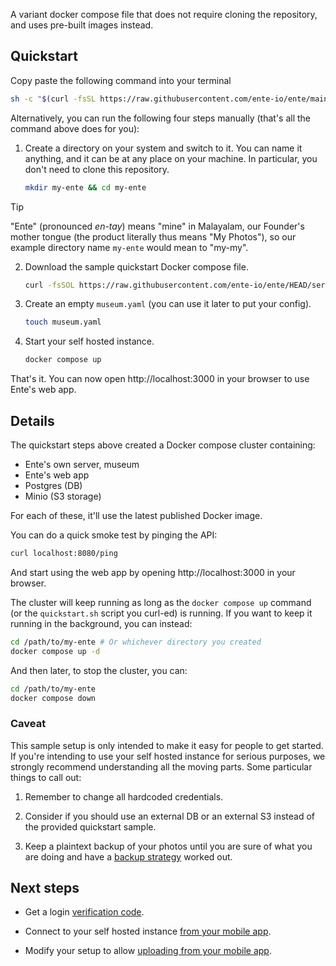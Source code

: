 A variant docker compose file that does not require cloning the repository, and
uses pre-built images instead.

## Quickstart

Copy paste the following command into your terminal

```sh
sh -c "$(curl -fsSL https://raw.githubusercontent.com/ente-io/ente/main/server/quickstart.sh)"
```

Alternatively, you can run the following four steps manually (that's all the
command above does for you):

1. Create a directory on your system and switch to it. You can name it
   anything, and it can be at any place on your machine. In particular, you
   don't need to clone this repository.

   ```sh
   mkdir my-ente && cd my-ente
   ```

> [!TIP]
>
> "Ente" (pronounced _en-tay_) means "mine" in Malayalam, our Founder's mother
> tongue (the product literally thus means "My Photos"), so our example
> directory name `my-ente` would mean to "my-my".

2. Download the sample quickstart Docker compose file.

   ```sh
   curl -fsSOL https://raw.githubusercontent.com/ente-io/ente/HEAD/server/quickstart/compose.yaml
   ```

3. Create an empty `museum.yaml` (you can use it later to put your config).

   ```sh
   touch museum.yaml
   ```

4. Start your self hosted instance.

   ```sh
   docker compose up
   ```

That's it. You can now open http://localhost:3000 in your browser to use Ente's
web app.

## Details

The quickstart steps above created a Docker compose cluster containing:

- Ente's own server, museum
- Ente's web app
- Postgres (DB)
- Minio (S3 storage)

For each of these, it'll use the latest published Docker image.

You can do a quick smoke test by pinging the API:

```sh
curl localhost:8080/ping
```

And start using the web app by opening http://localhost:3000 in your browser.

The cluster will keep running as long as the `docker compose up` command (or the
`quickstart.sh` script you curl-ed) is running. If you want to keep it running
in the background, you can instead:

```sh
cd /path/to/my-ente # Or whichever directory you created
docker compose up -d
```

And then later, to stop the cluster, you can:

```sh
cd /path/to/my-ente
docker compose down
```

### Caveat

This sample setup is only intended to make it easy for people to get started. If
you're intending to use your self hosted instance for serious purposes, we
strongly recommend understanding all the moving parts. Some particular things to
call out:

1. Remember to change all hardcoded credentials.

2. Consider if you should use an external DB or an external S3 instead of the
   provided quickstart sample.

3. Keep a plaintext backup of your photos until you are sure of what you are
   doing and have a [backup
   strategy](https://help.ente.io/self-hosting/faq/backup) worked out.

## Next steps

* Get a login [verification
  code](https://help.ente.io/self-hosting/faq/otp#verification-code).

* Connect to your self hosted instance [from your mobile
  app](https://help.ente.io/self-hosting/guides/custom-server/).

* Modify your setup to allow [uploading from your mobile
  app](https://help.ente.io/self-hosting/guides/configuring-s3).
